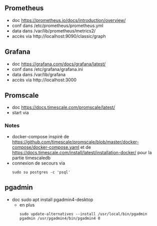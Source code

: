 ## Prometheus
* doc https://prometheus.io/docs/introduction/overview/
* conf dans /etc/prometheus/prometheus.yml
* data dans /var/lib/prometheus/metrics2/
* accès via http://localhost:9090/classic/graph

## Grafana
* doc https://grafana.com/docs/grafana/latest/
* conf dans /etc/grafana/grafana.ini
* data dans /var/lib/grafana
* accès via http://localhost:3000

## Promscale
* doc https://docs.timescale.com/promscale/latest/
* start via

### Notes
* docker-compose inspiré de https://github.com/timescale/promscale/blob/master/docker-compose/docker-compose.yaml et de https://docs.timescale.com/install/latest/installation-docker/ pour la partie timescaledb
* connexion de secours via 
  ```
  sudo su postgres -c 'psql'
  ```

## pgadmin
* doc sudo apt install pgadmin4-desktop
  * en plus 
    ```
    sudo update-alternatives --install /usr/local/bin/pgadmin pgadmin /usr/pgadmin4/bin/pgadmin4 0
    ```
